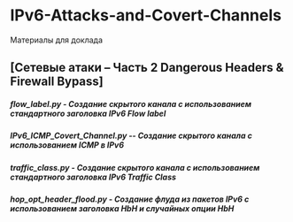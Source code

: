 # IPv6-Attacks-and-Covert-Channels
Материалы для доклада 
## [Сетевые атаки – Часть 2 Dangerous Headers & Firewall Bypass]

##### flow_label.py - Создание скрытого канала с использованием стандартного заголовка IPv6 Flow label 
##### IPv6_ICMP_Covert_Channel.py -- Создание скрытого канала с использованием ICMP в IPv6  
##### traffic_class.py - Создание скрытого канала с использованием стандартного заголовка IPv6 Traffic Class 
##### hop_opt_header_flood.py - Создание флуда из пакетов IPv6 с использованием заголовка HbH и случайных опции HbH
